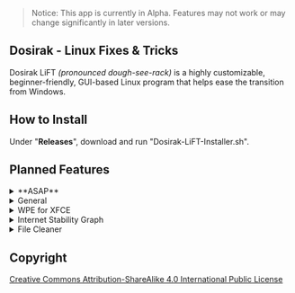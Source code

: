 > Notice: This app is currently in Alpha. Features may not work or may change significantly in later versions. 


## Dosirak - Linux Fixes & Tricks
Dosirak LiFT *(pronounced dough-see-rack)* is a highly customizable, beginner-friendly, GUI-based Linux program that helps ease the transition from Windows.


## How to Install
Under "**Releases**", download and run "Dosirak-LiFT-Installer.sh".


## Planned Features
<details>
<summary>**ASAP**</summary>
- Add more transparency about terminal commands and specifically ask for user consent beforehand.

</details>

<details>
<summary>General</summary>
- Non-Steam Game Save Extractor — automatically detects and helps backup saves for non-steam games
- Application Database — replaces App Install Helper - A large, searchable collection of installable apps taken from a customizable dictionary
- Add folder for Module Exports  
- Have the 'home.py' Quit button clear the shell temp folder 
- Remove reliance on shell temp folder (if possible)
- Add failsafe in case 'logo.png' is deleted  
- Add update option in settings and a mutable popup if any updates are available
- Add Easy G++ Compiler
- Add GUI-based wifi printer
</details>

<details>
<summary>WPE for XFCE</summary>

- Install custom videos not from WPE  
- Installed wallpaper list chooser  
- Test to see if C++ would allow faster wallpaper updating
</details>

<details>
<summary>Internet Stability Graph</summary>

- Add settings for repetitions and graph-less mode 
</details>

<details>
<summary>File Cleaner</summary>

- Option to change location of scan
</details>


## Copyright
[Creative Commons Attribution-ShareAlike 4.0 International Public
License](https://creativecommons.org/licenses/by-sa/4.0/deed.en)
